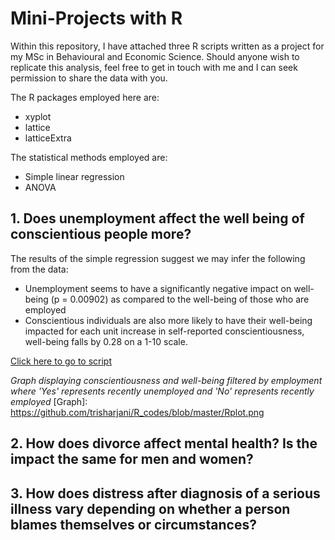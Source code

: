 # Mini-Projects with R 

Within this repository, I have attached three R scripts written as a project for my MSc in Behavioural and Economic Science. Should anyone wish to replicate this analysis, feel free to get in touch with me and I can seek permission to share the data with you. 

The R packages employed here are:
* xyplot
* lattice 
* latticeExtra

The statistical methods employed are: 
* Simple linear regression 
* ANOVA

## 1. Does unemployment affect the well being of conscientious people more? 

The results of the simple regression suggest we may infer the following from the data:
* Unemployment seems to have a significantly negative impact on well-being (p = 0.00902) as compared to the well-being of those who are employed 
* Conscientious individuals are also more likely to have their well-being impacted for each unit increase in self-reported conscientiousness, well-being falls by 0.28 on a 1-10 scale. 

[Click here to go to script](https://github.com/trisharjani/R_codes/blob/master/Question1.R)

*Graph displaying conscientiousness and well-being filtered by employment where 'Yes' represents recently unemployed and 'No' represents recently employed*
[Graph]: https://github.com/trisharjani/R_codes/blob/master/Rplot.png

## 2. How does divorce affect mental health? Is the impact the same for men and women? 



## 3. How does distress after diagnosis of a serious illness vary depending on whether a person blames themselves or circumstances? 
